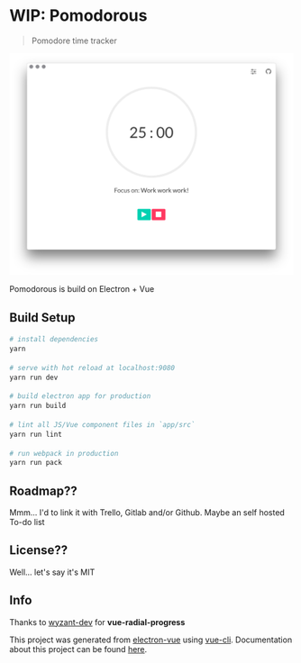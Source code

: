 # WIP: Pomodorous

> Pomodore time tracker

![ScreenShot](screenshots/ScreenShot.png)

Pomodorous is build on Electron + Vue

## Build Setup

``` bash
# install dependencies
yarn

# serve with hot reload at localhost:9080
yarn run dev

# build electron app for production
yarn run build

# lint all JS/Vue component files in `app/src`
yarn run lint

# run webpack in production
yarn run pack
```

## Roadmap??

Mmm... I'd to link it with Trello, Gitlab and/or Github. Maybe an self hosted To-do list

## License??

Well... let's say it's MIT

## Info

Thanks to [wyzant-dev](https://github.com/wyzant-dev) for **vue-radial-progress**

This project was generated from [electron-vue](https://github.com/SimulatedGREG/electron-vue) using [vue-cli](https://github.com/vuejs/vue-cli). Documentation about this project can be found [here](https://simulatedgreg.gitbooks.io/electron-vue/content/index.html).
